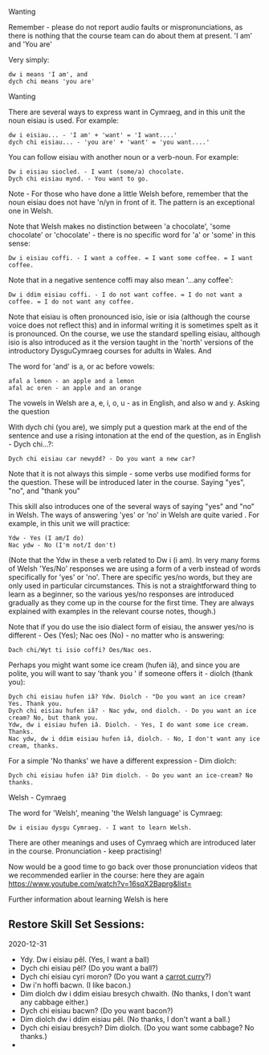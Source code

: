 Wanting

Remember - please do not report audio faults or mispronunciations, as there is nothing that the course team can do about them at present.
'I am' and 'You are'

Very simply:

    dw i means 'I am', and
    dych chi means 'you are'

Wanting

There are several ways to express want in Cymraeg, and in this unit the noun eisiau is used. For example:

    dw i eisiau... - 'I am' + 'want' = 'I want....'
    dych chi eisiau... - 'you are' + 'want' = 'you want....'

You can follow eisiau with another noun or a verb-noun. For example:

    Dw i eisiau siocled. - I want (some/a) chocolate.
    Dych chi eisiau mynd. - You want to go.

Note - For those who have done a little Welsh before, remember that the noun eisiau does not have 'n/yn in front of it. The pattern is an exceptional one in Welsh.

Note that Welsh makes no distinction between 'a chocolate', 'some chocolate' or 'chocolate' - there is no specific word for 'a' or 'some' in this sense:

    Dw i eisiau coffi. - I want a coffee. = I want some coffee. = I want coffee.

Note that in a negative sentence coffi may also mean '...any coffee':

    Dw i ddim eisiau coffi. - I do not want coffee. = I do not want a coffee. = I do not want any coffee.

Note that eisiau is often pronounced isio, isie or isia (although the course voice does not reflect this) and in informal writing it is sometimes spelt as it is pronounced. On the course, we use the standard spelling eisiau, although isio is also introduced as it the version taught in the 'north' versions of the introductory DysguCymraeg courses for adults in Wales.
And

The word for 'and' is a, or ac before vowels:

    afal a lemon - an apple and a lemon
    afal ac oren - an apple and an orange

The vowels in Welsh are a, e, i, o, u - as in English, and also w and y.
Asking the question

With dych chi (you are), we simply put a question mark at the end of the sentence and use a rising intonation at the end of the question, as in English - Dych chi...?:

    Dych chi eisiau car newydd? - Do you want a new car?

Note that it is not always this simple - some verbs use modified forms for the question. These will be introduced later in the course.
Saying "yes", "no", and "thank you"

This skill also introduces one of the several ways of saying "yes" and "no" in Welsh. The ways of answering 'yes' or 'no' in Welsh are quite varied . For example, in this unit we will practice:

    Ydw - Yes (I am/I do)
    Nac ydw - No (I'm not/I don't)

(Note that the Ydw in these a verb related to Dw i (i am). In very many forms of Welsh 'Yes/No' responses we are using a form of a verb instead of words specifically for 'yes' or 'no'. There are specific yes/no words, but they are only used in particular circumstances. This is not a straightforward thing to learn as a beginner, so the various yes/no responses are introduced gradually as they come up in the course for the first time. They are always explained with examples in the relevant course notes, though.)

Note that if you do use the isio dialect form of eisiau, the answer yes/no is different - Oes (Yes); Nac oes (No) - no matter who is answering:

    Dach chi/Wyt ti isio coffi? Oes/Nac oes.

Perhaps you might want some ice cream (hufen iâ), and since you are polite, you will want to say 'thank you ' if someone offers it - diolch (thank you):

    Dych chi eisiau hufen iâ? Ydw. Diolch - "Do you want an ice cream? Yes. Thank you.
    Dych chi eisiau hufen iâ? - Nac ydw, ond diolch. - Do you want an ice cream? No, but thank you.
    Ydw, dw i eisiau hufen iâ. Diolch. - Yes, I do want some ice cream. Thanks.
    Nac ydw, dw i ddim eisiau hufen iâ, diolch. - No, I don't want any ice cream, thanks.

For a simple 'No thanks' we have a different expression - Dim diolch:

    Dych chi eisiau hufen iâ? Dim diolch. - Do you want an ice-cream? No thanks.

Welsh - Cymraeg

The word for 'Welsh', meaning 'the Welsh language' is Cymraeg:

    Dw i eisiau dysgu Cymraeg. - I want to learn Welsh.

There are other meanings and uses of Cymraeg which are introduced later in the course.
Pronunciation - keep practising!

Now would be a good time to go back over those pronunciation videos that we recommended earlier in the course: here they are again https://www.youtube.com/watch?v=16sqX2Baprg&list=

Further information about learning Welsh is here

## Restore Skill Set Sessions:

2020-12-31
* Ydy. Dw i eisiau pêl.  (Yes, I want a ball)
* Dych chi eisiau pêl? (Do you want a ball?)
* Dych chi eisiau cyri moron? (Do you want a [carrot curry](https://www.food.com/recipe/carrot-curry-87646)?) 
* Dw i'n hoffi bacwn. (I like bacon.)
* Dim diolch dw i ddim eisiau bresych chwaith. (No thanks, I don't want any cabbage either.)
* Dych chi eisiau bacwn? (Do you want bacon?)
* Dim diolch dw i ddim eisiau pêl. (No thanks, I don't want a ball.)
* Dych chi eisiau bresych? Dim diolch. (Do you want some cabbage?  No thanks.) 
* 
